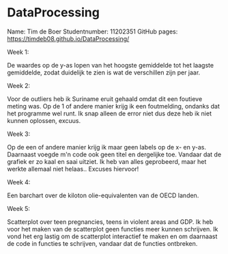 # DataProcessing

Name: Tim de Boer
Studentnumber: 11202351
GitHub pages: https://timdeb08.github.io/DataProcessing/

Week 1:

De waardes op de y-as lopen van het hoogste gemiddelde tot het laagste gemiddelde, zodat duidelijk te zien is wat de verschillen zijn per jaar.

Week 2:

Voor de outliers heb ik Suriname eruit gehaald omdat dit een foutieve meting was.
Op de 1 of andere manier krijg ik een foutmelding, ondanks dat het programme wel runt. Ik snap alleen de error niet dus deze heb ik niet kunnen oplossen, excuus.

Week 3:

Op de een of andere manier krijg ik maar geen labels op de x- en y-as. Daarnaast voegde m'n code ook geen titel en dergelijke toe. Vandaar dat de grafiek er zo kaal en saai uitziet. Ik heb van alles
geprobeerd, maar het werkte allemaal niet helaas.. Excuses hiervoor!

Week 4:

Een barchart over de kiloton olie-equivalenten van de OECD landen.

Week 5:

Scatterplot over teen pregnancies, teens in violent areas and GDP.
Ik heb voor het maken van de scatterplot geen functies meer kunnen schrijven. Ik vond het erg lastig om de scatterplot interactief te maken en om daarnaast de code in functies te schrijven, vandaar dat de functies ontbreken. 
